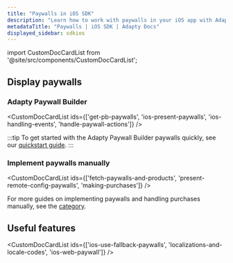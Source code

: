 ```yaml
---
title: "Paywalls in iOS SDK"
description: "Learn how to work with paywalls in your iOS app with Adapty SDK."
metadataTitle: "Paywalls | iOS SDK | Adapty Docs"
displayed_sidebar: sdkios
---
```


import CustomDocCardList from '@site/src/components/CustomDocCardList';

## Display paywalls 

### Adapty Paywall Builder

<CustomDocCardList ids={['get-pb-paywalls', 'ios-present-paywalls', 'ios-handling-events', 'handle-paywall-actions']} />

:::tip
To get started with the Adapty Paywall Builder paywalls quickly, see our [quickstart guide](ios-quickstart-paywalls).
:::

### Implement paywalls manually

<CustomDocCardList ids={['fetch-paywalls-and-products', 'present-remote-config-paywalls', 'making-purchases']} />

For more guides on implementing paywalls and handling purchases manually, see the [category](ios-implement-paywalls-manually).

## Useful features

<CustomDocCardList ids={['ios-use-fallback-paywalls', 'localizations-and-locale-codes', 'ios-web-paywall']} />